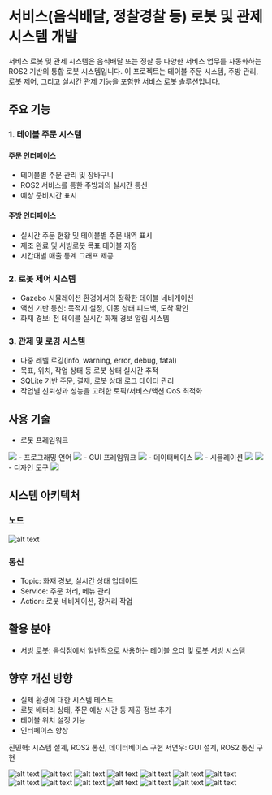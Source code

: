 # 서비스(음식배달, 정찰경찰 등) 로봇 및 관제 시스템 개발
서비스 로봇 및 관제 시스템은 음식배달 또는 정찰 등 다양한 서비스 업무를 자동화하는 ROS2 기반의 통합 로봇 시스템입니다. 이 프로젝트는 테이블 주문 시스템, 주방 관리, 로봇 제어, 그리고 실시간 관제 기능을 포함한 서비스 로봇 솔루션입니다.

## 주요 기능
### 1. 테이블 주문 시스템
#### 주문 인터페이스
- 테이블별 주문 관리 및 장바구니
- ROS2 서비스를 통한 주방과의 실시간 통신
- 예상 준비시간 표시

#### 주방 인터페이스
- 실시간 주문 현황 및 테이블별 주문 내역 표시
- 제조 완료 및 서빙로봇 목표 테이블 지정
- 시간대별 매출 통계 그래프 제공

### 2. 로봇 제어 시스템
- Gazebo 시뮬레이션 환경에서의 정확한 테이블 네비게이션
- 액션 기반 통신: 목적지 설정, 이동 상태 피드백, 도착 확인
- 화재 경보: 전 테이블 실시간 화재 경보 알림 시스템

### 3. 관제 및 로깅 시스템
- 다중 레벨 로깅(info, warning, error, debug, fatal)
- 목표, 위치, 작업 상태 등 로봇 상태 실시간 추적
- SQLite 기반 주문, 결제, 로봇 상태 로그 데이터 관리
- 작업별 신뢰성과 성능을 고려한 토픽/서비스/액션 QoS 최적화

## 사용 기술
- 로봇 프레임워크
<img src="https://img.shields.io/badge/ROS2-22314E?style=for-the-badge&logo=ros&logoColor=white">
- 프로그래밍 언어
<img src="https://img.shields.io/badge/Python-3776AB?style=for-the-badge&logo=python&logoColor=white">
- GUI 프레임워크
<img src="https://img.shields.io/badge/PyQt-41CD52?style=for-the-badge&logo=qt&logoColor=white">
- 데이터베이스
<img src="https://img.shields.io/badge/SQLite-003B57?style=for-the-badge&logo=sqlite&logoColor=white">
- 시뮬레이션
<img src="https://img.shields.io/badge/Gazebo-F5820D?style=for-the-badge&logo=gazebo&logoColor=white"> <img src="https://img.shields.io/badge/RViz-22314E?style=for-the-badge&logo=ros&logoColor=white">
- 디자인 도구
<img src="https://img.shields.io/badge/Figma-F24E1E?style=for-the-badge&logo=figma&logoColor=white">

## 시스템 아키텍처
### 노드
![alt text](https://github.com/idingg/table-order/blob/main/images/1.png?raw=true)

### 통신
- Topic: 화재 경보, 실시간 상태 업데이트
- Service: 주문 처리, 메뉴 관리
- Action: 로봇 네비게이션, 장거리 작업

## 활용 분야
- 서빙 로봇: 음식점에서 일반적으로 사용하는 테이블 오더 및 로봇 서빙 시스템

## 향후 개선 방향
- 실제 환경에 대한 시스템 테스트
- 로봇 배터리 상태, 주문 예상 시간 등 제공 정보 추가
- 테이블 위치 설정 기능
- 인터페이스 향상

진민혁: 시스템 설계, ROS2 통신, 데이터베이스 구현
서연우: GUI 설계, ROS2 통신 구현

![alt text](https://github.com/idingg/table-order/blob/main/images/dbscheme.png?raw=true)
![alt text](https://github.com/idingg/table-order/blob/main/images/1.png?raw=true)
![alt text](https://github.com/idingg/table-order/blob/main/images/2.png?raw=true)
![alt text](https://github.com/idingg/table-order/blob/main/images/3.png?raw=true)
![alt text](https://github.com/idingg/table-order/blob/main/images/4.png?raw=true)
![alt text](https://github.com/idingg/table-order/blob/main/images/5.png?raw=true)
![alt text](https://github.com/idingg/table-order/blob/main/images/6.png?raw=true)
![alt text](https://github.com/idingg/table-order/blob/main/images/7.png?raw=true)
![alt text](https://github.com/idingg/table-order/blob/main/images/8.png?raw=true)
![alt text](https://github.com/idingg/table-order/blob/main/images/9.png?raw=true)
![alt text](https://github.com/idingg/table-order/blob/main/images/10.png?raw=true)
![alt text](https://github.com/idingg/table-order/blob/main/images/11.png?raw=true)
![alt text](https://github.com/idingg/table-order/blob/main/images/12.png?raw=true)
![alt text](https://github.com/idingg/table-order/blob/main/images/13.png?raw=true)
